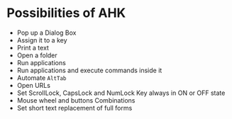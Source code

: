 # Possibilities of AHK

 - Pop up a Dialog Box
  - Assign it to a key
 - Print a text
 - Open a folder
 - Run applications
 - Run applications and execute commands inside it
 - Automate `AltTab`
 - Open URLs
 - Set ScrollLock, CapsLock and NumLock Key always in ON or OFF state
 - Mouse wheel and buttons Combinations
 - Set short text replacement of full forms
